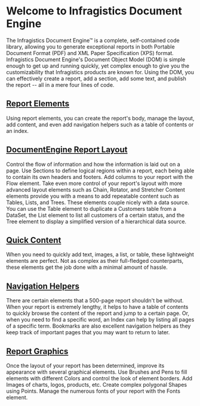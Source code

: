 ﻿<!--
|metadata|
{
    "fileName": "documentengine-welcome-to-infragistics-document-engine",
    "controlName": "Infragistics Document Library",
    "tags": ["Getting Started","Reporting"]
}
|metadata|
-->

# Welcome to Infragistics Document Engine


The Infragistics Document Engine™ is a complete, self-contained code library, allowing you to generate exceptional reports in both Portable Document Format (PDF) and XML Paper Specification (XPS) format. Infragistics Document Engine's Document Object Model (DOM) is simple enough to get up and running quickly, yet complex enough to give you the customizability that Infragistics products are known for. Using the DOM, you can effectively create a report, add a section, add some text, and publish the report -- all in a mere four lines of code.

## [Report Elements](DocumentEngine-Report-Elements.html "Discusses the Report elements available in the Infragistics Document Engine.")
Using report elements, you can create the report's body, manage the layout, add content, and even add navigation helpers such as a table of contents or an index.

## [DocumentEngine Report Layout](DocumentEngine-Report-Layout.html "Discusses the report layout elements available in the Infragistics Document Engine.")
Control the flow of information and how the information is laid out on a page. Use Sections to define logical regions within a report, each being able to contain its own headers and footers. Add columns to your report with the Flow element. Take even more control of your report's layout with more advanced layout elements such as Chain, Rotator, and Stretcher Content elements provide you with a means to add repeatable content such as Tables, Lists, and Trees. These elements couple nicely with a data source. You can use the Table element to duplicate a Customers table from a DataSet, the List element to list all customers of a certain status, and the Tree element to display a simplified version of a hierarchical data source.

## [Quick Content](DocumentEngine-Quick-Content.html "Discusses the quick content items that are available in the Infragistics Document Engine.")
When you need to quickly add text, images, a list, or table, these lightweight elements are perfect. Not as complex as their full-fledged counterparts, these elements get the job done with a minimal amount of hassle.

## [Navigation Helpers](DocumentEngine-Navigation-Helpers.html "Discusses the Navigation Helpers that are available in the Infragistics Document Engine.")
There are certain elements that a 500-page report shouldn't be without. When your report is extremely lengthy, it helps to have a table of contents to quickly browse the content of the report and jump to a certain page. Or, when you need to find a specific word, an Index can help by listing all pages of a specific term. Bookmarks are also excellent navigation helpers as they keep track of important pages that you may want to return to later.

## [Report Graphics](DocumentEngine-Report-Graphics.html "Discusses the report graphics that are available in the Infragistics Document Engine.")
Once the layout of your report has been determined, improve its appearance with several graphical elements. Use Brushes and Pens to fill elements with different Colors and control the look of element borders. Add Images of charts, logos, products, etc. Create complex polygonal Shapes using Points. Manage the numerous fonts of your report with the Fonts element.

 

 


